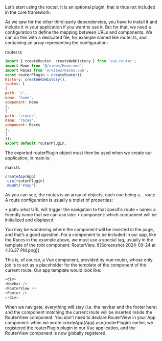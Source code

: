 Let’s start using the router. It is an optional plugin, that is thus not included in the core framework.

As we saw for the other third-party dependencies, you have to install it and include it in your application if you want to use it. But for that, we need a configuration to define the mapping between URLs and components. We can do this with a dedicated file, for example named like router.ts, and containing an array representing the configuration:


router.ts
```js
import { createRouter, createWebHistory } from 'vue-router';
import Home from '@/views/Home.vue';
import Races from '@/views/Races.vue';
const routerPlugin = createRouter({
history: createWebHistory(),
routes: [
{
path: '/',
name: 'home',
component: Home
},
{
path: '/races',
name: 'races',
component: Races
},
]
});
export default routerPlugin;
```

The exported routerPlugin object must then be used when we create our application, in main.ts:

main.ts
```js
createApp(App)
.use(routerPlugin)
.mount('#app');
```

As you can see, the routes is an array of objects, each one being a… route. A route configuration is usually a triplet of properties:

• path: what URL will trigger the navigation to that specific route
• name: a friendly name that we can use later
• component: which component will be initialized and displayed

You may be wondering where the component will be inserted in the page, and that’s a good question. For a component to be included in our app, like the Races in the example above, we must use a special tag, usually in the template of the root component: RouterView.
![[Screenshot 2024-09-24 at 4.16.37 PM.png]]

This is, of course, a Vue component, provided by vue-router, whose only job is to act as a placeholder for the template of the component of the current route. Our app template would look like:

```js
<div>
<Navbar />
<RouterView />
<Footer />
</div>
```

When we navigate, everything will stay (i.e. the navbar and the footer here) and the component matching the current route will be inserted inside the RouterView component. You don’t need to declare RouterView in your App component: when we wrote createApp(App).use(routerPlugin) earlier, we registered the routerPlugin plugin in our Vue application, and the RouterView component is now globally registered.

